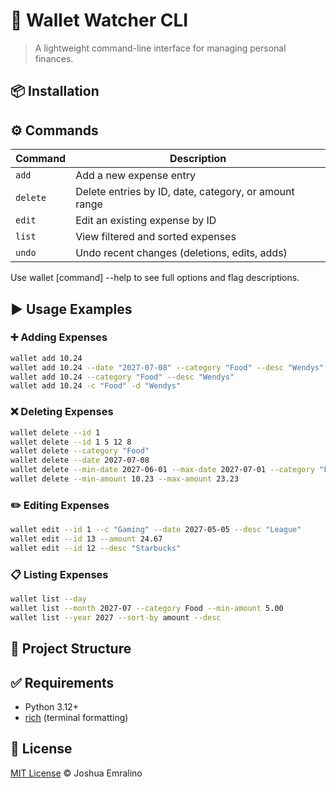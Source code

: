 # 💸 Wallet Watcher CLI

> A lightweight command-line interface for managing personal finances.

## 📦 Installation


## ⚙️ Commands

| Command  | Description                                           |
| -------- | ----------------------------------------------------- |
| `add`    | Add a new expense entry                               |
| `delete` | Delete entries by ID, date, category, or amount range |
| `edit`   | Edit an existing expense by ID                        |
| `list`   | View filtered and sorted expenses                     |
| `undo`   | Undo recent changes (deletions, edits, adds)          |

Use wallet [command] --help to see full options and flag descriptions.

## ▶️ Usage Examples

### ➕ Adding Expenses

```bash
wallet add 10.24
wallet add 10.24 --date "2027-07-08" --category "Food" --desc "Wendys"
wallet add 10.24 --category "Food" --desc "Wendys"
wallet add 10.24 -c "Food" -d "Wendys"
```

### ❌ Deleting Expenses

```bash
wallet delete --id 1 
wallet delete --id 1 5 12 8
wallet delete --category "Food"
wallet delete --date 2027-07-08
wallet delete --min-date 2027-06-01 --max-date 2027-07-01 --category "Food"
wallet delete --min-amount 10.23 --max-amount 23.23
```

### ✏️ Editing Expenses

```bash
wallet edit --id 1 --c "Gaming" --date 2027-05-05 --desc "League"
wallet edit --id 13 --amount 24.67
wallet edit --id 12 --desc "Starbucks"
```

### 📋 Listing Expenses

```bash
wallet list --day
wallet list --month 2027-07 --category Food --min-amount 5.00
wallet list --year 2027 --sort-by amount --desc
```

## 📁 Project Structure

## ✅ Requirements

- Python 3.12+
- [rich](https://github.com/Textualize/rich) (terminal formatting)

## 📄 License

[MIT License](https://github.com/JoshuaSE-git/wallet-watcher-cli/blob/main/LICENSE) © Joshua Emralino
